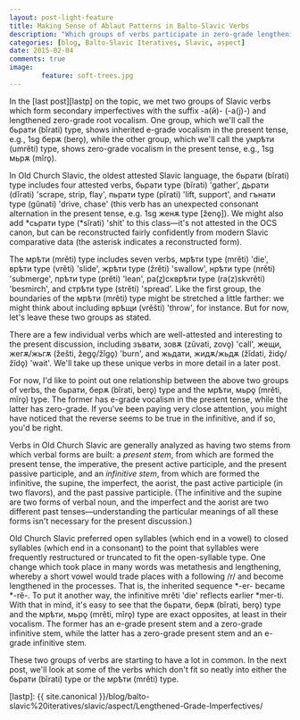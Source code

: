 ```yaml
---
layout: post-light-feature
title: Making Sense of Ablaut Patterns in Balto-Slavic Verbs
description: "Which groups of verbs participate in zero-grade lengthening? The answer is awfully difficult to determine."
categories: [blog, Balto-Slavic Iteratives, Slavic, aspect] 
date: 2015-02-04
comments: true
image: 
        feature: soft-trees.jpg
---
```


In the [last post][lastp] on the topic, we met two groups of Slavic verbs which form secondary imperfectives with the suffix <span class="russ">-а(й)-</span> (<span class="trans">-a(j)-</span>) and lengthened zero-grade root vocalism. One group, which we'll call the <span class="ocs">бьрати</span> (<span class="trans">bĭrati</span>) type, shows inherited e-grade vocalism in the present tense, e.g., 1sg <span class="ocs">берѫ</span> (<span class="trans">berǫ</span>), while the other group, which we'll call the <span class="ocs">умрѣти</span> (<span class="trans">umrěti</span>) type, shows zero-grade vocalism in the present tense, e.g., 1sg <span class="ocs">мьрѫ</span> (<span class="trans">mĭrǫ</span>).

In Old Church Slavic, the oldest attested Slavic language, the <span class="ocs">бьрати</span> (<span class="trans">bĭrati</span>) type includes four attested verbs, <span class="ocs">бьрати</span> type (<span class="trans">bĭrati</span>) 'gather', <span class="ocs">дьрати</span> (<span class="trans">dĭrati</span>) 'scrape, strip, flay', <span class="ocs">пьрати</span> type (<span class="trans">pĭrati</span>) 'lift, support', and <span class="ocs">гънати</span> type (<span class="trans">gŭnati</span>) 'drive, chase' (this verb has an unexpected consonant alternation in the present tense, e.g. 1sg <span class="ocs">женѫ</span> type [<span class="trans">ženǫ</span>]). We might also add <span class="ocs">\*сьрати</span> type (<span class="trans">\*sĭrati</span>) 'shit' to this class—it's not attested in the OCS canon, but can be reconstructed fairly confidently from modern Slavic comparative data (the asterisk indicates a reconstructed form).

The <span class="ocs">мрѣти</span> (<span class="trans">mrěti</span>) type includes seven verbs, <span class="ocs">мрѣти</span> type (<span class="trans">mrěti</span>) 'die', <span class="ocs">врѣти</span> type (<span class="trans">vrěti</span>) 'slide', <span class="ocs">жрѣти</span> type (<span class="trans">žrěti</span>) 'swallow', <span class="ocs">нрѣти</span> type (<span class="trans">nrěti</span>) 'submerge', <span class="ocs">прѣти</span> type (<span class="trans">prěti</span>) 'lean', <span class="ocs">ра</span>(<span class="ocs">ꙁ</span>)<span class="ocs">скврѣти</span> type (<span class="trans">ra(z)skvrěti</span>) 'besmirch', and <span class="ocs">стрѣти</span> type (<span class="trans">strěti</span>) 'spread'. Like the first group, the boundaries of the <span class="ocs">мрѣти</span> (<span class="trans">mrěti</span>) type might be stretched a little farther: we might think about including <span class="ocs">врѣщи</span> (<span class="trans">vrěšti</span>) 'throw', for instance. But for now, let's leave these two groups as stated.

There are a few individual verbs which are well-attested and interesting to the present discussion, including <span class="ocs">зъвати, зовѫ</span> (<span class="trans">zŭvati, zovǫ</span>) 'call', <span class="ocs">жещи, жегѫ/жьгѫ</span> (<span class="trans">žešti, žegǫ/žĭgǫ</span>) 'burn', and <span class="ocs">жьдати, жидѫ/жьдѫ</span> (<span class="trans">žĭdati, židǫ/žĭdǫ</span>) 'wait'. We'll take up these unique verbs in more detail in a later post.

For now, I'd like to point out one relationship between the above two groups of verbs, the <span class="ocs">бьрати, берѫ</span> (<span class="trans">bĭrati, berǫ</span>) type and the <span class="ocs">мрѣти, мьрǫ</span> (<span class="trans">mrěti, mĭrǫ</span>) type. The former has e-grade vocalism in the present tense, while the latter has zero-grade. If you've been paying very close attention, you might have noticed that the reverse seems to be true in the infinitive, and if so, you'd be right.

Verbs in Old Church Slavic are generally analyzed as having two stems from which verbal forms are built: a *present stem*, from which are formed the present tense, the imperative, the present active participle, and the present passive participle, and an *infinitive stem*, from which are formed the infinitive, the supine, the imperfect, the aorist, the past active participle (in two flavors), and the past passive participle. (The infinitive and the supine are two forms of verbal noun, and the imperfect and the aorist are two different past tenses—understanding the particular meanings of all these forms isn't necessary for the present discussion.)

Old Church Slavic preferred open syllables (which end in a vowel) to closed syllables (which end in a consonant) to the point that syllables were frequently restructured or truncated to fit the open-syllable type. One change which took place in many words was metathesis and lengthening, whereby a short vowel would trade places with a following /r/ and become lengthened in the processes. That is, the inherited sequence <span class="trans">\*-er-</span> became <span class="trans">\*-rě-</span>. To put it another way, the infinitive <span class="trans">mrěti</span> 'die' reflects earlier <span class="trans">\*mer-ti</span>. With that in mind, it's easy to see that the <span class="ocs">бьрати, берѫ</span> (<span class="trans">bĭrati, berǫ</span>) type and the <span class="ocs">мрѣти, мьрǫ</span> (<span class="trans">mrěti, mĭrǫ</span>) type are exact opposites, at least in their vocalism. The former has an e-grade present stem and a zero-grade infinitive stem, while the latter has a zero-grade present stem and an e-grade infinitive stem.

These two groups of verbs are starting to have a lot in common. In the next post, we'll look at some of the verbs which don't fit so neatly into either the <span class="ocs">бьрати</span> (<span class="trans">bĭrati</span>) type or the <span class="ocs">мрѣти</span> (<span class="trans">mrěti</span>) type.

[lastp]: {{ site.canonical }}/blog/balto-slavic%20iteratives/slavic/aspect/Lengthened-Grade-Imperfectives/
